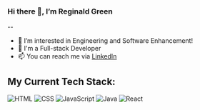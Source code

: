 


### Hi there 👋, I’m Reginald Green
--

- 👀 I’m interested in Engineering and Software Enhancement!
- 🌱 I'm a Full-stack Developer
- 📫 You can reach me via [LinkedIn](https://www.linkedin.com/in/reginald-green-92ba43239/) 


## My Current Tech Stack:


![HTML](https://img.shields.io/badge/HTML5-E34F26?style=for-the-badge&logo=html5&logoColor=white)
![CSS](https://img.shields.io/badge/CSS3-1572B6?style=for-the-badge&logo=css3&logoColor=white)
![JavaScript](https://img.shields.io/badge/JavaScript-F7DF1E?style=for-the-badge&logo=javascript&logoColor=black)
![Java](https://img.shields.io/badge/Java-6AA84F?style=for-the-badge&logo=java&logoColor=black)
![React](https://img.shields.io/badge/React-9FC5E8?style=for-the-badge&logo=react&logoColor=blue)
